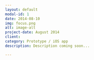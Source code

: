```yaml
---
layout: default
modal-id: 1
date: 2014-08-10
img: focus.png
alt: image-alt
project-date: August 2014
client: 
category: Prototype / iOS app
description: Description coming soon...

---
```

